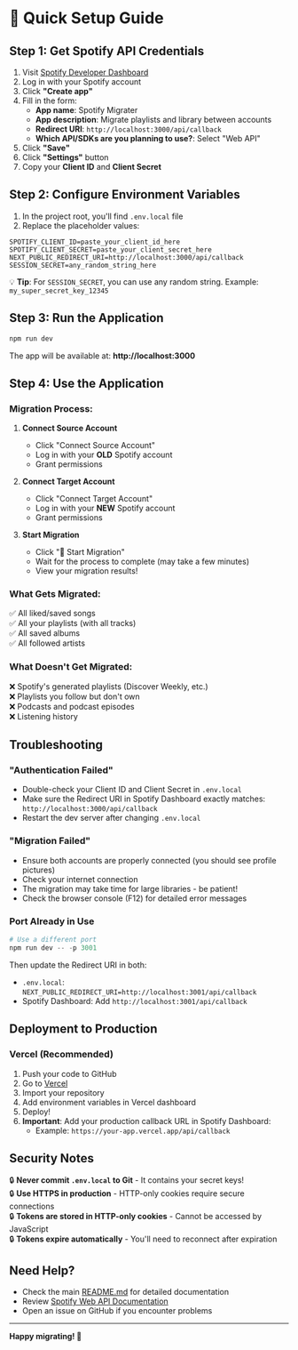 # 🚀 Quick Setup Guide

## Step 1: Get Spotify API Credentials

1. Visit [Spotify Developer Dashboard](https://developer.spotify.com/dashboard)
2. Log in with your Spotify account
3. Click **"Create app"**
4. Fill in the form:
   - **App name**: Spotify Migrater
   - **App description**: Migrate playlists and library between accounts
   - **Redirect URI**: `http://localhost:3000/api/callback`
   - **Which API/SDKs are you planning to use?**: Select "Web API"
5. Click **"Save"**
6. Click **"Settings"** button
7. Copy your **Client ID** and **Client Secret**

## Step 2: Configure Environment Variables

1. In the project root, you'll find `.env.local` file
2. Replace the placeholder values:

```env
SPOTIFY_CLIENT_ID=paste_your_client_id_here
SPOTIFY_CLIENT_SECRET=paste_your_client_secret_here
NEXT_PUBLIC_REDIRECT_URI=http://localhost:3000/api/callback
SESSION_SECRET=any_random_string_here
```

💡 **Tip**: For `SESSION_SECRET`, you can use any random string. Example: `my_super_secret_key_12345`

## Step 3: Run the Application

```powershell
npm run dev
```

The app will be available at: **http://localhost:3000**

## Step 4: Use the Application

### Migration Process:

1. **Connect Source Account**

   - Click "Connect Source Account"
   - Log in with your **OLD** Spotify account
   - Grant permissions

2. **Connect Target Account**

   - Click "Connect Target Account"
   - Log in with your **NEW** Spotify account
   - Grant permissions

3. **Start Migration**
   - Click "🚀 Start Migration"
   - Wait for the process to complete (may take a few minutes)
   - View your migration results!

### What Gets Migrated:

✅ All liked/saved songs  
✅ All your playlists (with all tracks)  
✅ All saved albums  
✅ All followed artists

### What Doesn't Get Migrated:

❌ Spotify's generated playlists (Discover Weekly, etc.)  
❌ Playlists you follow but don't own  
❌ Podcasts and podcast episodes  
❌ Listening history

## Troubleshooting

### "Authentication Failed"

- Double-check your Client ID and Client Secret in `.env.local`
- Make sure the Redirect URI in Spotify Dashboard exactly matches: `http://localhost:3000/api/callback`
- Restart the dev server after changing `.env.local`

### "Migration Failed"

- Ensure both accounts are properly connected (you should see profile pictures)
- Check your internet connection
- The migration may take time for large libraries - be patient!
- Check the browser console (F12) for detailed error messages

### Port Already in Use

```powershell
# Use a different port
npm run dev -- -p 3001
```

Then update the Redirect URI in both:

- `.env.local`: `NEXT_PUBLIC_REDIRECT_URI=http://localhost:3001/api/callback`
- Spotify Dashboard: Add `http://localhost:3001/api/callback`

## Deployment to Production

### Vercel (Recommended)

1. Push your code to GitHub
2. Go to [Vercel](https://vercel.com)
3. Import your repository
4. Add environment variables in Vercel dashboard
5. Deploy!
6. **Important**: Add your production callback URL in Spotify Dashboard:
   - Example: `https://your-app.vercel.app/api/callback`

## Security Notes

🔒 **Never commit `.env.local` to Git** - It contains your secret keys!  
🔒 **Use HTTPS in production** - HTTP-only cookies require secure connections  
🔒 **Tokens are stored in HTTP-only cookies** - Cannot be accessed by JavaScript  
🔒 **Tokens expire automatically** - You'll need to reconnect after expiration

## Need Help?

- Check the main [README.md](README.md) for detailed documentation
- Review [Spotify Web API Documentation](https://developer.spotify.com/documentation/web-api)
- Open an issue on GitHub if you encounter problems

---

**Happy migrating! 🎵**
